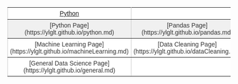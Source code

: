 <style type="text/css">
.tg  {border-collapse:collapse;border-spacing:0;border-color:#ccc;}
.tg td{font-family:Arial, sans-serif;font-size:14px;padding:5px 5px;border-style:solid;vertical-align: middle;border-width:1px;overflow:hidden;word-break:normal;border-color:#ccc;color:#333;background-color:#fff;}
.tg th{font-family:Arial, sans-serif;font-size:14px;font-weight:normal;padding:5px 5px;vertical-align: middle;border-style:solid;border-width:1px;overflow:hidden;word-break:normal;border-color:#ccc;color:#333;background-color:#f0f0f0;}
.tg .tg-c3ow{border-color:inherit;text-align:center;vertical-align:top}
.tg .tg-0pky{border-color:inherit;text-align:left;vertical-align:top}
</style>
<table class="tg">
  <tr>
    <td class="tg-c3ow"><a href="https://ylglt.github.io/python.md">Python</a></td>
    <td class="tg-c3ow"></td>
    <td class="tg-0pky"></td>
  </tr>
    <tr>
    <th class="tg-c3ow">[Python Page](https://ylglt.github.io/python.md)</th>
    <th class="tg-c3ow">[Pandas Page](https://ylglt.github.io/pandas.md)</th>
    <th class="tg-0pky">[Microsoft Azure Page](https://ylglt.github.io/microsoftAzure.md)</th>
  </tr>
  <tr>
    <td class="tg-c3ow">[Machine Learning Page](https://ylglt.github.io/machineLearning.md)</td>
    <td class="tg-c3ow">[Data Cleaning Page](https://ylglt.github.io/dataCleaning.md)</td>
    <td class="tg-0pky">[Web Scrapping Page](https://ylglt.github.io/webScrapping.md)</td>
  </tr>
  <tr>
    <td class="tg-c3ow">[General Data Science Page](https://ylglt.github.io/general.md)</td>
    <td class="tg-c3ow"></td>
    <td class="tg-0pky"></td>
  </tr>
</table>
